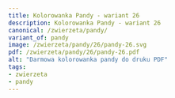 ```yaml
---
title: Kolorowanka Pandy - wariant 26
description: Kolorowanka Pandy - wariant 26
canonical: /zwierzeta/pandy/
variant_of: pandy
image: /zwierzeta/pandy/26/pandy-26.svg
pdf: /zwierzeta/pandy/26/pandy-26.pdf
alt: "Darmowa kolorowanka pandy do druku PDF"
tags:
- zwierzeta
- pandy
---
```

